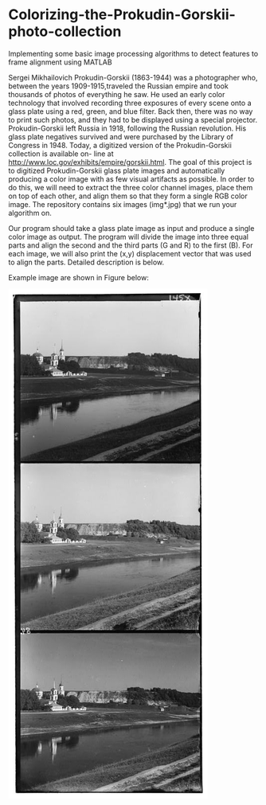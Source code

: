 # Colorizing-the-Prokudin-Gorskii-photo-collection
Implementing some basic image processing algorithms to detect features to frame alignment using MATLAB

Sergei Mikhailovich Prokudin-Gorskii (1863-1944) was a photographer who, between the years 1909-1915,traveled the Russian empire and took thousands of photos of everything he saw. He used an early color technology that involved recording three exposures of every scene onto a glass plate using a red, green, and blue filter. Back then, there was no way to print such photos, and they had to be displayed using a special projector. Prokudin-Gorskii left Russia in 1918, following the Russian revolution. His glass plate negatives survived and were purchased by the Library of Congress in 1948. Today, a digitized version of the Prokudin-Gorskii collection is available on- line at http://www.loc.gov/exhibits/empire/gorskii.html.
The goal of this project is to digitized Prokudin-Gorskii glass plate images and automatically producing a color image with as few visual artifacts as possible. In order to do this, we will need to extract the three color channel images, place them on top of each other, and align them so that they form a single RGB color image. The repository contains six images (img*.jpg) that we run your algorithm on.

Our program should take a glass plate image as input and produce a single color image as output. The program will divide the image into three equal parts and align the second and the third parts (G and R) to the first (B). For each image, we will also print the (x,y) displacement vector that was used to align the parts. Detailed description is below. 

Example image are shown in Figure below:

![alt text](https://github.com/KNITPhoenix/Colorizing-the-Prokudin-Gorskii-photo-collection/blob/main/image1.jpg?raw=true)
